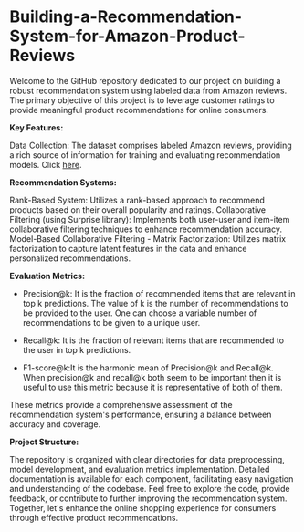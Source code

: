# Building-a-Recommendation-System-for-Amazon-Product-Reviews
Welcome to the GitHub repository dedicated to our project on building a robust recommendation system using labeled data from Amazon reviews. The primary objective of this project is to leverage customer ratings to provide meaningful product recommendations for online consumers.

**Key Features:**

Data Collection: The dataset comprises labeled Amazon reviews, providing a rich source of information for training and evaluating recommendation models. Click [here](https://drive.google.com/file/d/1KXNThV7-7XBR_VpH6E7Bf4bqAPmx63hD/view?usp=sharing).

**Recommendation Systems:**

Rank-Based System: Utilizes a rank-based approach to recommend products based on their overall popularity and ratings.
Collaborative Filtering (using Surprise library): Implements both user-user and item-item collaborative filtering techniques to enhance recommendation accuracy.
Model-Based Collaborative Filtering - Matrix Factorization: Utilizes matrix factorization to capture latent features in the data and enhance personalized recommendations.

**Evaluation Metrics:**
- Precision@k: It is the fraction of recommended items that are relevant in top k predictions. The value of k is the number of recommendations to be provided to the user. One can choose a variable number of recommendations to be given to a unique user.

+ Recall@k: It is the fraction of relevant items that are recommended to the user in top k predictions.
  
* F1-score@k:It is the harmonic mean of Precision@k and Recall@k. When precision@k and recall@k both seem to be important then it is useful to use this metric because it is representative of both of them.

These metrics provide a comprehensive assessment of the recommendation system's performance, ensuring a balance between accuracy and coverage.

**Project Structure:**

The repository is organized with clear directories for data preprocessing, model development, and evaluation metrics implementation.
Detailed documentation is available for each component, facilitating easy navigation and understanding of the codebase.
Feel free to explore the code, provide feedback, or contribute to further improving the recommendation system. Together, let's enhance the online shopping experience for consumers through effective product recommendations.
